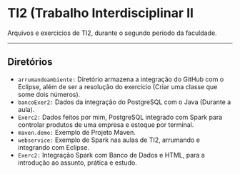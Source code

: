 # TI2 (Trabalho Interdisciplinar II
Arquivos e exercicios de TI2, durante o segundo período da faculdade.

-------------------------------

## Diretórios

- `arrumandoambiente:` Diretório armazena a integração do GitHub com o Eclipse, além de ser a resolução do exercício 
(Criar uma classe que some dois números).
- `bancoExer2:` Dados da integração do PostgreSQL com o Java (Durante a aula).
- `Exerc2:` Dados feitos por mim, PostgreSQL integrado com Spark para controlar produtos de uma empresa e estoque por terminal.
- `maven.demo:` Exemplo de Projeto Maven.
- `webservice:` Exemplo de Spark nas aulas de TI2, arrumando e integrando com Eclipse.
- `Exerc2:` Integração Spark com Banco de Dados e HTML, para a introdução ao assunto, prática e estudo.